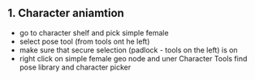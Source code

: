 ## 1. Character aniamtion
- go to character shelf and pick simple female
- select pose tool (from tools ont he left)
- make sure that secure selection (padlock - tools on the left) is on
- right click on simple female geo node and uner Character Tools find pose library and character picker
